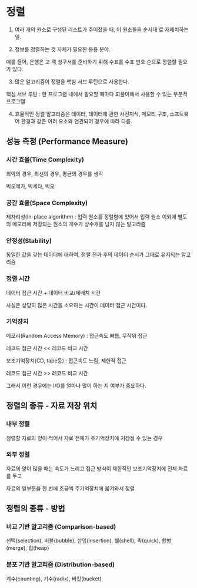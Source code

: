 # 정렬

1. 여러 개의 원소로 구성된 리스트가 주어졌을 때, 이 원소들을 순서대 로 재배치하는 일.

2. 정보를 정렬하는 것 자체가 필요한 응용 분야. 

예를 들어, 은행은 고 객 청구서를 준비하기 위해 수표를 수표 번호 순으로 정렬할 필요가 있다.

3. 많은 알고리즘이 정렬을 핵심 서브 루틴으로 사용한다.

핵심 서브 루틴 : 한 프로그램 내에서 필요할 때마다 되풀이해서 사용할 수 있는 부분적 프로그램

4. 효율적인 정렬 알고리즘은 데이터, 데이터에 관한 사전지식, 메모리 구조, 소프트웨어 환경과 같은 여러 요소와 연관되어 경우에 따라 다름.

## 성능 측정 (Performance Measure)

### 시간 효율(Time Complexity)

최악의 경우, 최선의 경우, 평균의 경우를 생각

빅오메가, 빅세타, 빅오

### 공간 효율(Space Complexity)

제자리성(In-place algorithm) : 입력 원소를 정렬함에 있어서 입력 원소 이외에 별도의 메모리에 저장되는 원소의 개수가 상수개를 넘지 않는 알고리즘

### 안정성(Stability)

동일한 값을 갖는 데이터에 대하여, 정렬 전과 후의 데이터 순서가 그대로 유지되는 알고리즘

### 정렬 시간

데이터 접근 시간 + 데이터 비교/재배치 시간

사실은 상당히 많은 시간을 소요하는 시간이 데이터 접근 시간이다.

### 기억장치

메모리(Random Access Memory) : 접근속도 빠름, 무작위 접근

레코드 접근 시간 << 레코드 비교 시간

보조기억장치(CD, tape등) : 접근속도 느림, 제한적 접근

레코드 접근 시간 >> 레코드 비교 시간

그래서 이런 경우에는 I/O를 얼마나 많이 하는 지 여부가 중요하다.

## 정렬의 종류 - 자료 저장 위치

### 내부 정렬

정렬할 자료의 양이 적어서 자료 전체가 주기억장치에 저장될 수 있는 경우

### 외부 정렬

자료의 양이 많을 때는 속도가 느리고 접근 방식이 제한적인 보조기억장치에 전체 자료를 두고 

자료의 일부분을 한 번에 조금씩 주기억장치에 옮겨와서 정렬

## 정렬의 종류 - 방법

### 비교 기반 알고리즘 (Comparison-based)

선택(selection), 버블(bubble), 삽입(insertion), 쉘(shell), 퀵(quick), 합병(merge), 힙(heap)

### 분포 기반 알고리즘 (Distribution-based)

계수(counting), 기수(radix), 버킷(bucket)